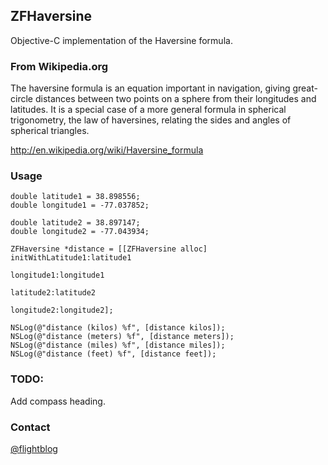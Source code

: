 ## ZFHaversine ##

Objective-C implementation of the Haversine formula.

### From Wikipedia.org ###
The haversine formula is an equation important in navigation, giving great-circle distances between two 
points on a sphere from their longitudes and latitudes. It is a special case of a more general formula 
in spherical trigonometry, the law of haversines, relating the sides and angles of spherical triangles.

http://en.wikipedia.org/wiki/Haversine_formula

### Usage ###

    double latitude1 = 38.898556;
    double longitude1 = -77.037852;
    
    double latitude2 = 38.897147;
    double longitude2 = -77.043934;
    
    ZFHaversine *distance = [[ZFHaversine alloc] initWithLatitude1:latitude1
                                                        longitude1:longitude1
                                                         latitude2:latitude2
                                                        longitude2:longitude2];
    
    NSLog(@"distance (kilos) %f", [distance kilos]);
    NSLog(@"distance (meters) %f", [distance meters]);
    NSLog(@"distance (miles) %f", [distance miles]);
    NSLog(@"distance (feet) %f", [distance feet]);

### TODO: ###

Add compass heading.

### Contact ###

[@flightblog](http://twitter.com/flightblog)
